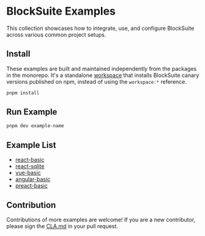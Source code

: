 # BlockSuite Examples

This collection showcases how to integrate, use, and configure BlockSuite across various common project setups.

## Install

These examples are built and maintained independently from the packages in the monorepo. It's a standalone [workspace](https://pnpm.io/workspaces) that installs BlockSuite canary versions published on npm, instead of using the `workspace:*` reference.

```sh
pnpm install
```

## Run Example

```sh
pnpm dev example-name
```

## Example List

- [react-basic](./react-basic/)
- [react-sqlite](./react-sqlite/)
- [vue-basic](./vue-basic/)
- [angular-basic](./angular-basic/)
- [preact-basic](./preact-basic/)

## Contribution

Contributions of more examples are welcome! If you are a new contributor, please sign the [CLA.md](../.github/CLA.md) in your pull request.
